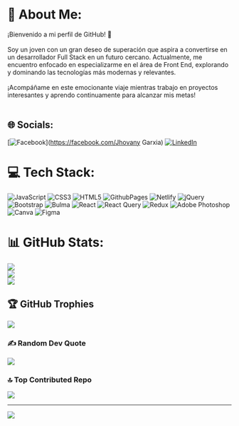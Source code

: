 # 💫 About Me:
¡Bienvenido a mi perfil de GitHub! 👋<br><br>Soy un joven con un gran deseo de superación que aspira a convertirse en un desarrollador Full Stack en un futuro cercano. Actualmente, me encuentro enfocado en especializarme en el área de Front End, explorando y dominando las tecnologías más modernas y relevantes.<br><br>¡Acompáñame en este emocionante viaje mientras trabajo en proyectos interesantes y aprendo continuamente para alcanzar mis metas!<br><br>


## 🌐 Socials:
[![Facebook](https://img.shields.io/badge/Facebook-%231877F2.svg?logo=Facebook&logoColor=white)](https://facebook.com/Jhovany Garxia) [![LinkedIn](https://img.shields.io/badge/LinkedIn-%230077B5.svg?logo=linkedin&logoColor=white)](https://www.linkedin.com/in/marlon-garcia-26277b2b2/) 

# 💻 Tech Stack:
![JavaScript](https://img.shields.io/badge/javascript-%23323330.svg?style=for-the-badge&logo=javascript&logoColor=%23F7DF1E) ![CSS3](https://img.shields.io/badge/css3-%231572B6.svg?style=for-the-badge&logo=css3&logoColor=white) ![HTML5](https://img.shields.io/badge/html5-%23E34F26.svg?style=for-the-badge&logo=html5&logoColor=white) ![GithubPages](https://img.shields.io/badge/github%20pages-121013?style=for-the-badge&logo=github&logoColor=white) ![Netlify](https://img.shields.io/badge/netlify-%23000000.svg?style=for-the-badge&logo=netlify&logoColor=#00C7B7) ![jQuery](https://img.shields.io/badge/jquery-%230769AD.svg?style=for-the-badge&logo=jquery&logoColor=white) ![Bootstrap](https://img.shields.io/badge/bootstrap-%238511FA.svg?style=for-the-badge&logo=bootstrap&logoColor=white) ![Bulma](https://img.shields.io/badge/bulma-00D0B1?style=for-the-badge&logo=bulma&logoColor=white) ![React](https://img.shields.io/badge/react-%2320232a.svg?style=for-the-badge&logo=react&logoColor=%2361DAFB) ![React Query](https://img.shields.io/badge/-React%20Query-FF4154?style=for-the-badge&logo=react%20query&logoColor=white) ![Redux](https://img.shields.io/badge/redux-%23593d88.svg?style=for-the-badge&logo=redux&logoColor=white) ![Adobe Photoshop](https://img.shields.io/badge/adobe%20photoshop-%2331A8FF.svg?style=for-the-badge&logo=adobe%20photoshop&logoColor=white) ![Canva](https://img.shields.io/badge/Canva-%2300C4CC.svg?style=for-the-badge&logo=Canva&logoColor=white) ![Figma](https://img.shields.io/badge/figma-%23F24E1E.svg?style=for-the-badge&logo=figma&logoColor=white)
# 📊 GitHub Stats:
![](https://github-readme-stats.vercel.app/api?username=geovany213333&theme=radical&hide_border=false&include_all_commits=false&count_private=false)<br/>
![](https://github-readme-streak-stats.herokuapp.com/?user=geovany213333&theme=radical&hide_border=false)<br/>
![](https://github-readme-stats.vercel.app/api/top-langs/?username=geovany213333&theme=radical&hide_border=false&include_all_commits=false&count_private=false&layout=compact)

## 🏆 GitHub Trophies
![](https://github-profile-trophy.vercel.app/?username=geovany213333&theme=algolia&no-frame=false&no-bg=true&margin-w=4)

### ✍️ Random Dev Quote
![](https://quotes-github-readme.vercel.app/api?type=horizontal&theme=radical)

### 🔝 Top Contributed Repo
![](https://github-contributor-stats.vercel.app/api?username=geovany213333&limit=5&theme=dark&combine_all_yearly_contributions=true)

---
[![](https://visitcount.itsvg.in/api?id=geovany213333&icon=0&color=0)](https://visitcount.itsvg.in)

<!-- Proudly created with GPRM ( https://gprm.itsvg.in ) -->
